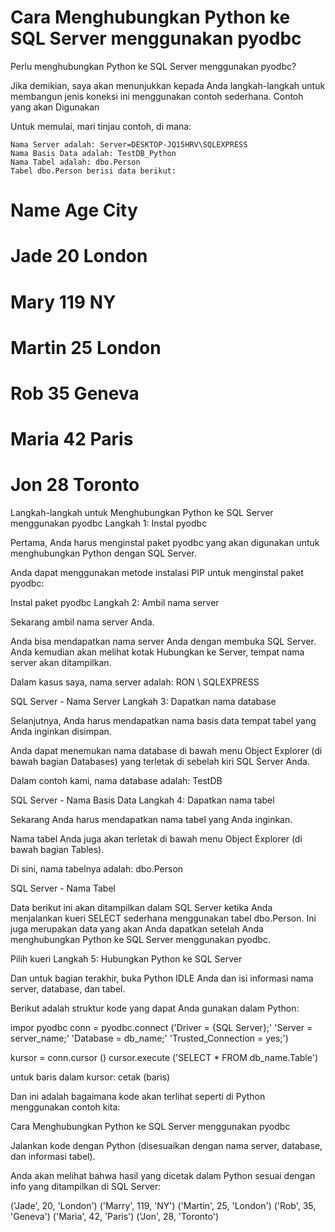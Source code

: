 # Cara Menghubungkan Python ke SQL Server menggunakan pyodbc

Perlu menghubungkan Python ke SQL Server menggunakan pyodbc?

Jika demikian, saya akan menunjukkan kepada Anda langkah-langkah untuk membangun jenis koneksi ini menggunakan contoh sederhana.
Contoh yang akan Digunakan

Untuk memulai, mari tinjau contoh, di mana:

    Nama Server adalah: Server=DESKTOP-JQ15HRV\SQLEXPRESS
    Nama Basis Data adalah: TestDB_Python
    Nama Tabel adalah: dbo.Person
    Tabel dbo.Person berisi data berikut:
    
# Name	  Age	  City
# Jade	  20	  London
# Mary	  119	  NY
# Martin	25	  London
# Rob	    35	  Geneva
# Maria	  42	  Paris
# Jon	    28	  Toronto

Langkah-langkah untuk Menghubungkan Python ke SQL Server menggunakan pyodbc
Langkah 1: Instal pyodbc

Pertama, Anda harus menginstal paket pyodbc yang akan digunakan untuk menghubungkan Python dengan SQL Server.

Anda dapat menggunakan metode instalasi PIP untuk menginstal paket pyodbc:

Instal paket pyodbc
Langkah 2: Ambil nama server

Sekarang ambil nama server Anda.

Anda bisa mendapatkan nama server Anda dengan membuka SQL Server. Anda kemudian akan melihat kotak Hubungkan ke Server, tempat nama server akan ditampilkan.

Dalam kasus saya, nama server adalah: RON \ SQLEXPRESS

SQL Server - Nama Server
Langkah 3: Dapatkan nama database

Selanjutnya, Anda harus mendapatkan nama basis data tempat tabel yang Anda inginkan disimpan.

Anda dapat menemukan nama database di bawah menu Object Explorer (di bawah bagian Databases) yang terletak di sebelah kiri SQL Server Anda.

Dalam contoh kami, nama database adalah: TestDB

SQL Server - Nama Basis Data
Langkah 4: Dapatkan nama tabel

Sekarang Anda harus mendapatkan nama tabel yang Anda inginkan.

Nama tabel Anda juga akan terletak di bawah menu Object Explorer (di bawah bagian Tables).

Di sini, nama tabelnya adalah: dbo.Person

SQL Server - Nama Tabel

Data berikut ini akan ditampilkan dalam SQL Server ketika Anda menjalankan kueri SELECT sederhana menggunakan tabel dbo.Person. Ini juga merupakan data yang akan Anda dapatkan setelah Anda menghubungkan Python ke SQL Server menggunakan pyodbc.

Pilih kueri
Langkah 5: Hubungkan Python ke SQL Server

Dan untuk bagian terakhir, buka Python IDLE Anda dan isi informasi nama server, database, dan tabel.

Berikut adalah struktur kode yang dapat Anda gunakan dalam Python:

impor pyodbc
conn = pyodbc.connect ('Driver = {SQL Server};'
                      'Server = server_name;'
                      'Database = db_name;'
                      'Trusted_Connection = yes;')

kursor = conn.cursor ()
cursor.execute ('SELECT * FROM db_name.Table')

untuk baris dalam kursor:
    cetak (baris)

Dan ini adalah bagaimana kode akan terlihat seperti di Python menggunakan contoh kita:

 

Cara Menghubungkan Python ke SQL Server menggunakan pyodbc

 

Jalankan kode dengan Python (disesuaikan dengan nama server, database, dan informasi tabel).

Anda akan melihat bahwa hasil yang dicetak dalam Python sesuai dengan info yang ditampilkan di SQL Server:

('Jade', 20, 'London')
('Marry', 119, 'NY')
('Martin', 25, 'London')
('Rob', 35, 'Geneva')
('Maria', 42, 'Paris')
('Jon', 28, 'Toronto')
